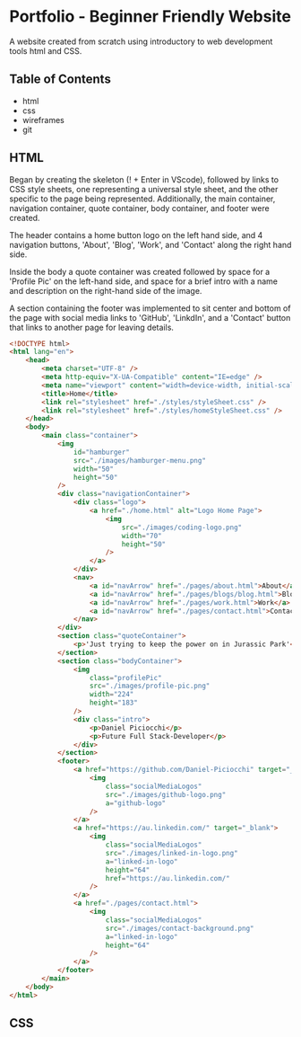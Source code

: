 
# Portfolio - Beginner Friendly Website

A website created from scratch using introductory to web development tools html and CSS.


## Table of Contents

- html
- css
- wireframes
- git

## HTML

Began by creating the skeleton (! + Enter in VScode), followed by links to CSS style sheets, one representing a universal style sheet, and the other specific to the page being represented. Additionally, the main container, navigation container, quote container, body container, and footer were created.

The header contains a home button logo on the left hand side, and 4 navigation buttons, 'About', 'Blog', 'Work', and 'Contact' along the right hand side.

Inside the body a quote container was created followed by space for a 'Profile Pic' on the left-hand side, and space for a brief intro with a name and description on the right-hand side of the image.

A section containing the footer was implemented to sit center and bottom of the page with social media links to 'GitHub', 'LinkdIn', and a 'Contact' button that links to another page for leaving details.

```html
<!DOCTYPE html>
<html lang="en">
    <head>
        <meta charset="UTF-8" />
        <meta http-equiv="X-UA-Compatible" content="IE=edge" />
        <meta name="viewport" content="width=device-width, initial-scale=1.0" />
        <title>Home</title>
        <link rel="stylesheet" href="./styles/styleSheet.css" />
        <link rel="stylesheet" href="./styles/homeStyleSheet.css" />
    </head>
    <body>
        <main class="container">
            <img
                id="hamburger"
                src="./images/hamburger-menu.png"
                width="50"
                height="50"
            />
            <div class="navigationContainer">
                <div class="logo">
                    <a href="./home.html" alt="Logo Home Page">
                        <img
                            src="./images/coding-logo.png"
                            width="70"
                            height="50"
                        />
                    </a>
                </div>
                <nav>
                    <a id="navArrow" href="./pages/about.html">About</a>
                    <a id="navArrow" href="./pages/blogs/blog.html">Blog</a>
                    <a id="navArrow" href="./pages/work.html">Work</a>
                    <a id="navArrow" href="./pages/contact.html">Contact</a>
                </nav>
            </div>
            <section class="quoteContainer">
                <p>'Just trying to keep the power on in Jurassic Park'</p>
            </section>
            <section class="bodyContainer">
                <img
                    class="profilePic"
                    src="./images/profile-pic.png"
                    width="224"
                    height="183"
                />
                <div class="intro">
                    <p>Daniel Piciocchi</p>
                    <p>Future Full Stack-Developer</p>
                </div>
            </section>
            <footer>
                <a href="https://github.com/Daniel-Piciocchi" target="_blank">
                    <img
                        class="socialMediaLogos"
                        src="./images/github-logo.png"
                        a="github-logo"
                    />
                </a>
                <a href="https://au.linkedin.com/" target="_blank">
                    <img
                        class="socialMediaLogos"
                        src="./images/linked-in-logo.png"
                        a="linked-in-logo"
                        height="64"
                        href="https://au.linkedin.com/"
                    />
                </a>
                <a href="./pages/contact.html">
                    <img
                        class="socialMediaLogos"
                        src="./images/contact-background.png"
                        a="linked-in-logo"
                        height="64"
                    />
                </a>
            </footer>
        </main>
    </body>
</html>
```
## CSS

